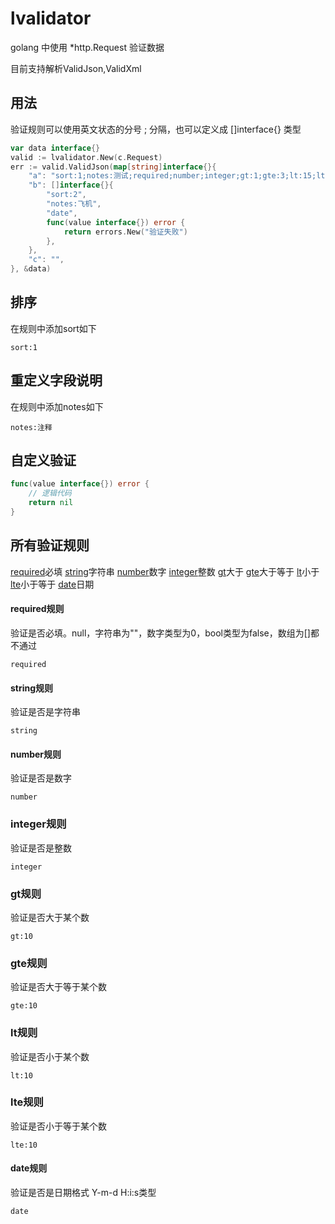 # lvalidator
golang 中使用 *http.Request 验证数据

目前支持解析ValidJson,ValidXml

## 用法
验证规则可以使用英文状态的分号 ; 分隔，也可以定义成 []interface{} 类型
~~~go
var data interface{}
valid := lvalidator.New(c.Request)
err := valid.ValidJson(map[string]interface{}{
    "a": "sort:1;notes:测试;required;number;integer;gt:1;gte:3;lt:15;lte:10",
    "b": []interface{}{
        "sort:2",
        "notes:飞机",
        "date",
        func(value interface{}) error {
            return errors.New("验证失败")
        },
    },
    "c": "",
}, &data)
~~~

## 排序
在规则中添加sort如下
~~~
sort:1
~~~

## 重定义字段说明
在规则中添加notes如下
~~~
notes:注释
~~~

## 自定义验证
~~~go
func(value interface{}) error {
    // 逻辑代码
    return nil
}
~~~

## 所有验证规则
[required](#required)必填
[string](#string)字符串
[number](#number)数字
[integer](#integer)整数
[gt](#gt)大于
[gte](#gte)大于等于
[lt](#lt)小于
[lte](#lte)小于等于
[date](#date)日期

#### <a id="required">required规则</a>
验证是否必填。null，字符串为""，数字类型为0，bool类型为false，数组为[]都不通过
~~~
required
~~~

#### <a id="string">string规则</a>
验证是否是字符串
~~~
string
~~~

#### <a id="number">number规则</a>
验证是否是数字
~~~
number
~~~

### <a id="integer">integer规则</a>
验证是否是整数
~~~
integer
~~~

### <a id="gt">gt规则</a>
验证是否大于某个数
~~~
gt:10
~~~

### <a id="gte">gte规则</a>
验证是否大于等于某个数
~~~
gte:10
~~~

### <a id="lt">lt规则</a>
验证是否小于某个数
~~~
lt:10
~~~

### <a id="lte">lte规则</a>
验证是否小于等于某个数
~~~
lte:10
~~~

#### <a id="date">date规则</a>
验证是否是日期格式 Y-m-d H:i:s类型
~~~
date
~~~